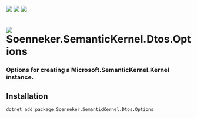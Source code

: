 ﻿[![](https://img.shields.io/nuget/v/soenneker.semantickernel.dtos.options.svg?style=for-the-badge)](https://www.nuget.org/packages/soenneker.semantickernel.dtos.options/)
[![](https://img.shields.io/github/actions/workflow/status/soenneker/soenneker.semantickernel.dtos.options/publish-package.yml?style=for-the-badge)](https://github.com/soenneker/soenneker.semantickernel.dtos.options/actions/workflows/publish-package.yml)
[![](https://img.shields.io/nuget/dt/soenneker.semantickernel.dtos.options.svg?style=for-the-badge)](https://www.nuget.org/packages/soenneker.semantickernel.dtos.options/)

# ![](https://user-images.githubusercontent.com/4441470/224455560-91ed3ee7-f510-4041-a8d2-3fc093025112.png) Soenneker.SemanticKernel.Dtos.Options
### Options for creating a Microsoft.SemanticKernel.Kernel instance.

## Installation

```
dotnet add package Soenneker.SemanticKernel.Dtos.Options
```
